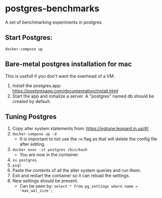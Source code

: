 # postgres-benchmarks
A set of benchmarking experiments in postgres.

## Start Postgres:
`docker-compose up`

## Bare-metal postgres installation for mac
This is usefull if you don't want the overhead of a VM.

1. Install the postgres.app: https://postgresapp.com/documentation/install.html
2. Start the app and initialize a server. A "postgres" named db should be created by default.

## Tuning Postgres
1. Copy alter system statements from: https://pgtune.leopard.in.ua/#/
2. `docker-compose up -d`
    - It is important to not use the `rm` flag as that will delete the config file after editing.
3. `docker exec -it postgres /bin/bash`
    - You are now in the container.
4. `su postgres`
5. `psql`
6. Paste the contents of all the alter system queries and run them.
7. Exit and restart the container so it can reload the settings.
8. New settings should be present.
    - Can be seen by: `select * from pg_settings where name = 'max_wal_size';`
